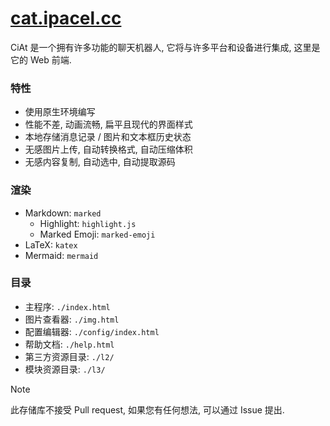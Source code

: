 # [cat.ipacel.cc](https://cat.ipacel.cc/)
CiAt 是一个拥有许多功能的聊天机器人, 它将与许多平台和设备进行集成, 这里是它的 Web 前端.

### 特性
- 使用原生环境编写
- 性能不差, 动画流畅, 扁平且现代的界面样式
- 本地存储消息记录 / 图片和文本框历史状态
- 无感图片上传, 自动转换格式, 自动压缩体积
- 无感内容复制, 自动选中, 自动提取源码

### 渲染
- Markdown: `marked`
  - Highlight: `highlight.js`
  - Marked Emoji: `marked-emoji`
- LaTeX: `katex`
- Mermaid: `mermaid`

### 目录
- 主程序: `./index.html`
- 图片查看器: `./img.html`
- 配置编辑器: `./config/index.html`
- 帮助文档: `./help.html`
- 第三方资源目录: `./l2/`
- 模块资源目录: `./l3/`

> [!NOTE]
> 此存储库不接受 Pull request, 如果您有任何想法, 可以通过 Issue 提出.

